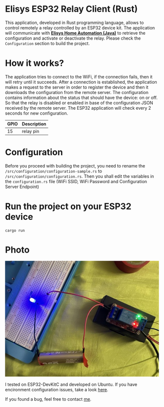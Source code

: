 # Elisys ESP32 Relay Client (Rust)

This application, developed in Rust programming language, allows to control remotely a relay controlled by an ESP32 device kit. The application will communicate with [**Elisys Home Automation (Java)**](https://github.com/goto-eof/elisys-home-automation-server-java) to retrieve the configuration and activate or deactivate the relay. Please check the `Configuration` section to build the project.

# How it works?

The application tries to connect to the WiFi, if the connection fails, then it will retry until it succeeds. After a connection is established, the application makes a request to the server in order to register the device and then it downloads the configuration from the remote server. The configuration contains information about the status that should have the device: on or off. So that the relay is disabled or enabled in base of the configuration JSON received by the remote server. The ESP32 application will check every 2 seconds for new configuration.

| GPIO | Description |
| ---- | ----------- |
| 15   | relay pin   |

# Configuration

Before you proceed with building the project, you need to rename the `/src/configuration/configuration-sample.rs` to `/src/configuration/configuration.rs`. Then you shall edit the variables in the `configuration.rs` file (WiFi SSID, WiFi Password and Configuration Server Endpoint)

# Run the project on your ESP32 device

```
cargo run
```

# Photo

![relay rust](/images/esp32-relay-client-rust.jpg)

I tested on ESP32-DevKitC and developed on Ubuntu. If you have encironment configuration issues, take a look [here](https://dodu.it/esp32-rust-configure-environment-linux-ubuntu/).

If you found a bug, feel free to contact [me](https://andre-i.eu/#contactme).
